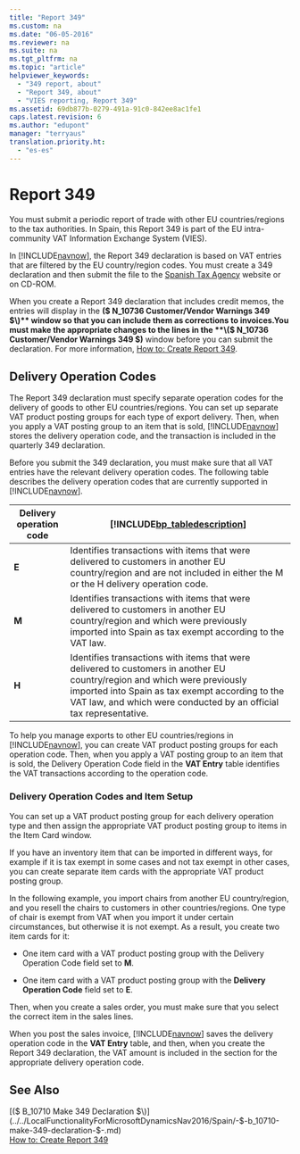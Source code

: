 ```yaml
---
title: "Report 349"
ms.custom: na
ms.date: "06-05-2016"
ms.reviewer: na
ms.suite: na
ms.tgt_pltfrm: na
ms.topic: "article"
helpviewer_keywords: 
  - "349 report, about"
  - "Report 349, about"
  - "VIES reporting, Report 349"
ms.assetid: 69db877b-0279-491a-91c0-842ee8ac1fe1
caps.latest.revision: 6
ms.author: "edupont"
manager: "terryaus"
translation.priority.ht: 
  - "es-es"
---
```

# Report 349
You must submit a periodic report of trade with other EU countries\/regions to the tax authorities. In Spain, this Report 349 is part of the EU intra\-community VAT Information Exchange System \(VIES\).  
  
 In [!INCLUDE[navnow](../../ApplicationDesign/includes/navnow_md.md)], the Report 349 declaration is based on VAT entries that are filtered by the EU country\/region codes. You must create a 349 declaration and then submit the file to the [Spanish Tax Agency](http://go.microsoft.com/fwlink/?LinkId=238181) website or on CD\-ROM.  
  
 When you create a Report 349 declaration that includes credit memos, the entries will display in the **\($ N\_10736 Customer\/Vendor Warnings 349 $\)** window so that you can include them as corrections to invoices.You must make the appropriate changes to the lines in the **\($ N\_10736 Customer\/Vendor Warnings 349 $\)** window before you can submit the declaration. For more information, [How to: Create Report 349](../../LocalFunctionalityForMicrosoftDynamicsNav2016/Spain/how-to-create-report-349.md).  
  
## Delivery Operation Codes  
 The Report 349 declaration must specify separate operation codes for the delivery of goods to other EU countries\/regions. You can set up separate VAT product posting groups for each type of export delivery. Then, when you apply a VAT posting group to an item that is sold, [!INCLUDE[navnow](../../ApplicationDesign/includes/navnow_md.md)] stores the delivery operation code, and the transaction is included in the quarterly 349 declaration.  
  
 Before you submit the 349 declaration, you must make sure that all VAT entries have the relevant delivery operation codes. The following table describes the delivery operation codes that are currently supported in [!INCLUDE[navnow](../../ApplicationDesign/includes/navnow_md.md)].  
  
|Delivery operation code|[!INCLUDE[bp_tabledescription](../../ApplicationDesign/includes/bp_tabledescription_md.md)]|  
|-----------------------------|---------------------------------------|  
|**E**|Identifies transactions with items that were delivered to customers in another EU country\/region and are not included in either the M or the H delivery operation code.|  
|**M**|Identifies transactions with items that were delivered to customers in another EU country\/region and which were previously imported into Spain as tax exempt according to the VAT law.|  
|**H**|Identifies transactions with items that were delivered to customers in another EU country\/region and which were previously imported into Spain as tax exempt according to the VAT law, and which were conducted by an official tax representative.|  
  
 To help you manage exports to other EU countries\/regions in [!INCLUDE[navnow](../../ApplicationDesign/includes/navnow_md.md)], you can create VAT product posting groups for each operation code. Then, when you apply a VAT posting group to an item that is sold, the Delivery Operation Code field in the **VAT Entry** table identifies the VAT transactions according to the operation code.  
  
### Delivery Operation Codes and Item Setup  
 You can set up a VAT product posting group for each delivery operation type and then assign the appropriate VAT product posting group to items in the Item Card window.  
  
 If you have an inventory item that can be imported in different ways, for example if it is tax exempt in some cases and not tax exempt in other cases, you can create separate item cards with the appropriate VAT product posting group.  
  
 In the following example, you import chairs from another EU country\/region, and you resell the chairs to customers in other countries\/regions. One type of chair is exempt from VAT when you import it under certain circumstances, but otherwise it is not exempt. As a result, you create two item cards for it:  
  
-   One item card with a VAT product posting group with the Delivery Operation Code field set to **M**.  
  
-   One item card with a VAT product posting group with the **Delivery Operation Code** field set to **E**.  
  
 Then, when you create a sales order, you must make sure that you select the correct item in the sales lines.  
  
 When you post the sales invoice, [!INCLUDE[navnow](../../ApplicationDesign/includes/navnow_md.md)] saves the delivery operation code in the **VAT Entry** table, and then, when you create the Report 349 declaration, the VAT amount is included in the section for the appropriate delivery operation code.  
  
## See Also  
 [\($ B\_10710 Make 349 Declaration $\)](../../LocalFunctionalityForMicrosoftDynamicsNav2016/Spain/-$-b_10710-make-349-declaration-$-.md)   
 [How to: Create Report 349](../../LocalFunctionalityForMicrosoftDynamicsNav2016/Spain/how-to-create-report-349.md)